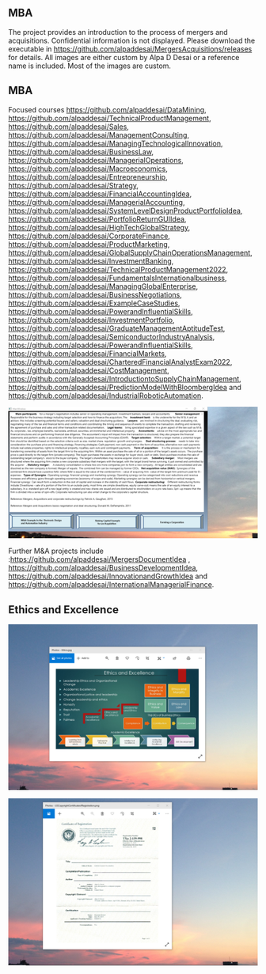 ## MBA 

The project provides an introduction to the process of mergers and acquisitions. Confidential information is not displayed. 
Please download the executable in https://github.com/alpaddesai/MergersAcquisitions/releases for details. 
All images are either custom by Alpa D Desai or a reference name is included.
Most of the images are custom. 

## MBA
Focused courses https://github.com/alpaddesai/DataMining, https://github.com/alpaddesai/TechnicalProductManagement, https://github.com/alpaddesai/Sales,   https://github.com/alpaddesai/ManagementConsulting, https://github.com/alpaddesai/ManagingTechnologicalInnovation, https://github.com/alpaddesai/BusinessLaw, https://github.com/alpaddesai/ManagerialOperations, https://github.com/alpaddesai/Macroeconomics,  https://github.com/alpaddesai/Entrepreneurship, https://github.com/alpaddesai/Strategy, https://github.com/alpaddesai/FinancialAccountingIdea, https://github.com/alpaddesai/ManagerialAccounting, https://github.com/alpaddesai/SystemLevelDesignProductPortfolioIdea, https://github.com/alpaddesai/PortfolioReturnGUIIdea, https://github.com/alpaddesai/HighTechGlobalStrategy, https://github.com/alpaddesai/CorporateFinance, https://github.com/alpaddesai/ProductMarketing, https://github.com/alpaddesai/GlobalSupplyChainOperationsManagement, https://github.com/alpaddesai/InvestmentBanking, https://github.com/alpaddesai/TechnicalProductManagement2022, https://github.com/alpaddesai/FundamentalsInternationalbusiness, https://github.com/alpaddesai/ManagingGlobalEnterprise, https://github.com/alpaddesai/BusinessNegotiations, https://github.com/alpaddesai/ExampleCaseStudies, https://github.com/alpaddesai/PowerandInfluentialSkills, https://github.com/alpaddesai/InvestmentPortfolio, https://github.com/alpaddesai/GraduateManagementAptitudeTest, https://github.com/alpaddesai/SemiconductorIndustryAnalysis, https://github.com/alpaddesai/PowerandInfluentialSkills,  https://github.com/alpaddesai/FinancialMarkets, https://github.com/alpaddesai/CharteredFinancialAnalystExam2022, https://github.com/alpaddesai/CostManagement, https://github.com/alpaddesai/IntroductiontoSupplyChainManagement, https://github.com/alpaddesai/PredictionModelWithBloombergIdea and https://github.com/alpaddesai/IndustrialRoboticAutomation.

![image](Image.png)

Further M&A projects include :https://github.com/alpaddesai/MergersDocumentIdea , https://github.com/alpaddesai/BusinessDevelopmentIdea, https://github.com/alpaddesai/InnovationandGrowthIdea and https://github.com/alpaddesai/InternationalManagerialFinance.

 ## Ethics and Excellence
![image](EthicsandExcellence.png)

![image](USCopyrightCertificate.png)
